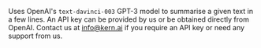 Uses OpenAI's `text-davinci-003` GPT-3 model to summarise a given text in a few lines. An API key can be provided by us or be obtained directly from OpenAI. Contact us at info@kern.ai if you require an API key or need any support from us.